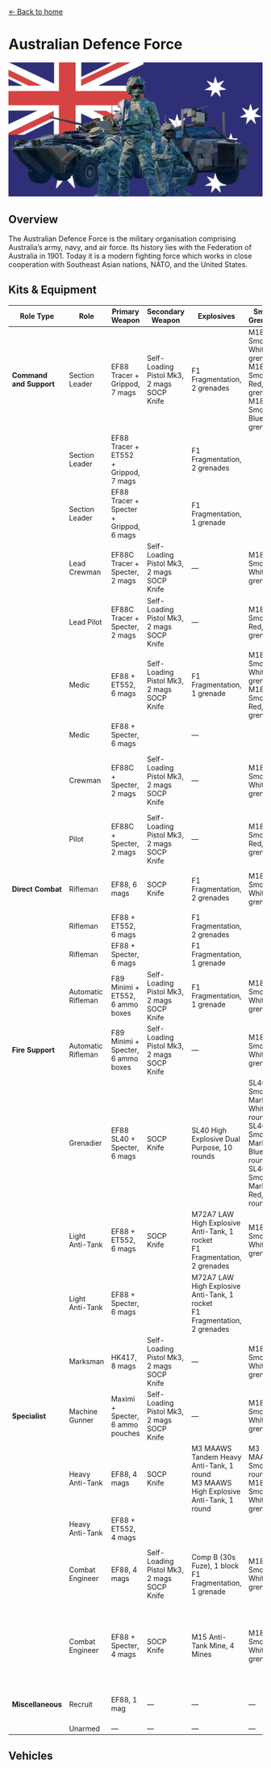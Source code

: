 [← Back to home](../../README.md)

# Australian Defence Force

![Australian Defence Force](./australian-defence-force.png)

## Overview
The Australian Defence Force is the military organisation comprising Australia’s army, navy, and air force. Its history lies with the Federation of Australia in 1901. Today it is a modern fighting force which works in close cooperation with Southeast Asian nations, NATO, and the United States.

## Kits & Equipment
| Role Type               | Role               | Primary Weapon                          | Secondary Weapon                              | Explosives                                                                             | Smoke Grenades                                                                                           | Medical Supplies                          | Addtl. Equipment                                                                       |
|-------------------------|--------------------|-----------------------------------------|-----------------------------------------------|----------------------------------------------------------------------------------------|----------------------------------------------------------------------------------------------------------|-------------------------------------------|----------------------------------------------------------------------------------------|
| **Command and Support** | Section Leader     | EF88 Tracer + Grippod, 7 mags           | Self-Loading Pistol Mk3, 2 mags<br>SOCP Knife | F1 Fragmentation, 2 grenades                                                           | M18 Smoke White, 2 grenades<br>M18 Smoke Red, 1 grenade<br>M18 Smoke Blue, 1 grenade                     | Field Dressing, 2 packages                | Field Binoculars<br>Rally Point                                                        |
|                         | Section Leader     | EF88 Tracer + ET552 + Grippod, 7 mags   |                                               | F1 Fragmentation, 2 grenades                                                           |                                                                                                          |                                           |                                                                                        |
|                         | Section Leader     | EF88 Tracer + Specter + Grippod, 6 mags |                                               | F1 Fragmentation, 1 grenade                                                            |                                                                                                          |                                           |                                                                                        |
|                         | Lead Crewman       | EF88C Tracer + Specter, 2 mags          | Self-Loading Pistol Mk3, 2 mags<br>SOCP Knife | —                                                                                      | M18 Smoke White, 2 grenades                                                                              | Field Dressing, 2 packages                | Field Binoculars<br>Vehicle Repair Tools<br>Rally Point                                |
|                         | Lead Pilot         | EF88C Tracer + Specter, 2 mags          | Self-Loading Pistol Mk3, 2 mags<br>SOCP Knife | —                                                                                      | M18 Smoke Red, 2 grenades                                                                                | Field Dressing, 2 packages                | Field Binoculars<br>Vehicle Repair Tools<br>Rally Point                                |
|                         | Medic              | EF88 + ET552, 6 mags                    | Self-Loading Pistol Mk3, 2 mags<br>SOCP Knife | F1 Fragmentation, 1 grenade                                                            | M18 Smoke White, 2 grenades<br>M18 Smoke Red, 2 grenades                                                 | Field Dressing, 9 packages<br>Medical Kit | Entrenching Tool<br>Field Binoculars                                                   |
|                         | Medic              | EF88 + Specter, 6 mags                  |                                               | —                                                                                      |                                                                                                          |                                           | Entrenching Tool                                                                       |
|                         | Crewman            | EF88C + Specter, 2 mags                 | Self-Loading Pistol Mk3, 2 mags<br>SOCP Knife | —                                                                                      | M18 Smoke White, 2 grenades                                                                              | Field Dressing, 2 packages                | Entrenching Tool<br>Field Binoculars<br>Vehicle Repair Tools                           |
|                         | Pilot              | EF88C + Specter, 2 mags                 | Self-Loading Pistol Mk3, 2 mags<br>SOCP Knife | —                                                                                      | M18 Smoke Red, 2 grenades                                                                                | Field Dressing, 2 packages                | Field Binoculars<br>Vehicle Repair Tools                                               |
| **Direct Combat**       | Rifleman           | EF88, 6 mags                            | SOCP Knife                                    | F1 Fragmentation, 2 grenades                                                           | M18 Smoke White, 2 grenades                                                                              | Field Dressing, 2 packages                | Entrenching Tool<br>Ammo Bag<br>Field Binoculars                                       |
|                         | Rifleman           | EF88 + ET552, 6 mags                    |                                               | F1 Fragmentation, 2 grenades                                                           |                                                                                                          |                                           |                                                                                        |
|                         | Rifleman           | EF88 + Specter, 6 mags                  |                                               | F1 Fragmentation, 1 grenade                                                            |                                                                                                          |                                           | Entrenching Tool<br>Ammo Bag                                                           |
|                         | Automatic Rifleman | F89 Minimi + ET552, 6 ammo boxes        | Self-Loading Pistol Mk3, 2 mags<br>SOCP Knife | F1 Fragmentation, 1 grenade                                                            | M18 Smoke White, 2 grenades                                                                              | Field Dressing, 2 packages                | Entrenching Tool<br>Field Binoculars                                                   |
| **Fire Support**        | Automatic Rifleman | F89 Minimi + Specter, 6 ammo boxes      | Self-Loading Pistol Mk3, 2 mags<br>SOCP Knife | —                                                                                      | M18 Smoke White, 2 grenades                                                                              | Field Dressing, 2 packages                | Entrenching Tool                                                                       |
|                         | Grenadier          | EF88 SL40 + Specter, 6 mags             | SOCP Knife                                    | SL40 High Explosive Dual Purpose, 10 rounds                                            | SL40 Smoke Marker White, 2 rounds<br>SL40 Smoke Marker Blue, 2 rounds<br>SL40 Smoke Marker Red, 2 rounds | Field Dressing, 2 packages                | Entrenching Tool                                                                       |
|                         | Light Anti-Tank    | EF88 + ET552, 6 mags                    | SOCP Knife                                    | M72A7 LAW High Explosive Anti-Tank, 1 rocket<br>F1 Fragmentation, 2 grenades           | M18 Smoke White, 2 grenades                                                                              | Field Dressing, 2 packages                | Entrenching Tool<br>Field Binoculars                                                   |
|                         | Light Anti-Tank    | EF88 + Specter, 6 mags                  |                                               | M72A7 LAW High Explosive Anti-Tank, 1 rocket<br>F1 Fragmentation, 2 grenades           |                                                                                                          |                                           | Entrenching Tool                                                                       |
|                         | Marksman           | HK417, 8 mags                           | Self-Loading Pistol Mk3, 2 mags<br>SOCP Knife | —                                                                                      | M18 Smoke White, 2 grenades                                                                              | Field Dressing, 2 packages                | Entrenching Tool<br>Field Binoculars                                                   |
| **Specialist**          | Machine Gunner     | Maximi + Specter, 6 ammo pouches        | Self-Loading Pistol Mk3, 2 mags<br>SOCP Knife | —                                                                                      | M18 Smoke White, 2 grenades                                                                              | Field Dressing, 2 packages                | Entrenching Tool                                                                       |
|                         | Heavy Anti-Tank    | EF88, 4 mags                            | SOCP Knife                                    | M3 MAAWS Tandem Heavy Anti-Tank, 1 round<br>M3 MAAWS High Explosive Anti-Tank, 1 round | M3 MAAWS Smoke, 2 rounds<br>M18 Smoke White, 2 grenades                                                  | Field Dressing, 2 packages                | Entrenching Tool<br>Field Binoculars                                                   |
|                         | Heavy Anti-Tank    | EF88 + ET552, 4 mags                    |                                               |                                                                                        |                                                                                                          |                                           |                                                                                        |
|                         | Combat Engineer    | EF88, 4 mags                            | Self-Loading Pistol Mk3, 2 mags<br>SOCP Knife | Comp B (30s Fuze), 1 block<br>F1 Fragmentation, 1 grenade                              | M18 Smoke White, 2 grenades                                                                              | Field Dressing, 2 packages                | Entrenching Tool<br>Vehicle Repair Tools<br>Field Binoculars                           |
|                         | Combat Engineer    | EF88 + Specter, 4 mags                  | SOCP Knife                                    | M15 Anti-Tank Mine, 4 Mines                                                            | M18 Smoke White, 2 grenades                                                                              | Field Dressing, 2 packages                | Entrenching Tool<br>Vehicle Repair Tools<br>Sandbags<br>Razor Wire<br>Field Binoculars |
| **Miscellaneous**       | Recruit            | EF88, 1 mag                             | —                                             | —                                                                                      | —                                                                                                        | Field Dressing, 1 package                 | Entrenching Tool                                                                       |
|                         | Unarmed            | —                                       | —                                             | —                                                                                      | —                                                                                                        | —                                         | —                                                                                      |


## Vehicles